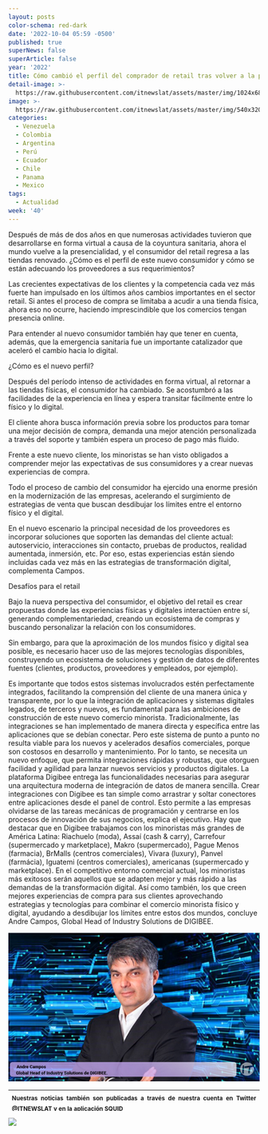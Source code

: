```yaml
---
layout: posts
color-schema: red-dark
date: '2022-10-04 05:59 -0500'
published: true
superNews: false
superArticle: false
year: '2022'
title: Cómo cambió el perfil del comprador de retail tras volver a la presencialidad
detail-image: >-
  https://raw.githubusercontent.com/itnewslat/assets/master/img/1024x680/Andre-Campos-g.jpg
image: >-
  https://raw.githubusercontent.com/itnewslat/assets/master/img/540x320/Andre-Campos-p.jpg
categories:
  - Venezuela
  - Colombia
  - Argentina
  - Perú
  - Ecuador
  - Chile
  - Panama
  - Mexico
tags:
  - Actualidad
week: '40'
---
```

Después de más de dos años en que numerosas actividades tuvieron que desarrollarse en forma virtual a causa de la coyuntura sanitaria, ahora el mundo vuelve a la presencialidad, y el consumidor del retail regresa a las tiendas renovado. ¿Cómo es el perfil de este nuevo consumidor y cómo se están adecuando los proveedores a sus requerimientos?
 
Las crecientes expectativas de los clientes y la competencia cada vez más fuerte han impulsado en los últimos años cambios importantes en el sector retail. Si antes el proceso de compra se limitaba a acudir a una tienda física, ahora eso no ocurre, haciendo imprescindible que los comercios tengan presencia online.
 
Para entender al nuevo consumidor también hay que tener en cuenta, además, que la emergencia sanitaria fue un importante catalizador que aceleró el cambio hacia lo digital.
 
¿Cómo es el nuevo perfil?
 
Después del período intenso de actividades en forma virtual, al retornar a las tiendas físicas, el consumidor ha cambiado. Se acostumbró a las facilidades de la experiencia en línea y espera transitar fácilmente entre lo físico y lo digital. 
 
El cliente ahora busca información previa sobre los productos para tomar una mejor decisión de compra, demanda una mejor atención personalizada a través del soporte y también espera un proceso de pago más fluido.
 
Frente a este nuevo cliente, los minoristas se han visto obligados a comprender mejor las expectativas de sus consumidores y a crear nuevas experiencias de compra. 
 
Todo el proceso de cambio del consumidor ha ejercido una enorme presión en la modernización de las empresas, acelerando el surgimiento de estrategias de venta que buscan desdibujar los límites entre el entorno físico y el digital.
 
En el nuevo escenario la principal necesidad de los proveedores es incorporar soluciones que soporten las demandas del cliente actual: autoservicio, interacciones sin contacto, pruebas de productos, realidad aumentada, inmersión, etc. Por eso, estas experiencias están siendo incluidas cada vez más en las estrategias de transformación digital, complementa Campos.
 
Desafíos para el retail
 
Bajo la nueva perspectiva del consumidor, el objetivo del retail es crear propuestas donde las experiencias físicas y digitales interactúen entre sí, generando complementariedad, creando un ecosistema de compras y buscando personalizar la relación con los consumidores.
 
Sin embargo, para que la aproximación de los mundos físico y digital sea posible, es necesario hacer uso de las mejores tecnologías disponibles, construyendo un ecosistema de soluciones y gestión de datos de diferentes fuentes (clientes, productos, proveedores y empleados, por ejemplo).
 
Es importante que todos estos sistemas involucrados estén perfectamente integrados, facilitando la comprensión del cliente de una manera única y transparente, por lo que la integración de aplicaciones y sistemas digitales legados, de terceros y nuevos, es fundamental para las ambiciones de construcción de este nuevo comercio minorista.
Tradicionalmente, las integraciones se han implementado de manera directa y específica entre las aplicaciones que se debían conectar. Pero este sistema de punto a punto no resulta viable para los nuevos y acelerados desafíos comerciales, porque son costosos en desarrollo y mantenimiento.
Por lo tanto, se necesita un nuevo enfoque, que permita integraciones rápidas y robustas, que otorguen facilidad y agilidad para lanzar nuevos servicios y productos digitales. La plataforma Digibee entrega las funcionalidades necesarias para asegurar una arquitectura moderna de integración de datos de manera sencilla.
Crear integraciones con Digibee es tan simple como arrastrar y soltar conectores entre aplicaciones desde el panel de control. Esto permite a las empresas olvidarse de las tareas mecánicas de programación y centrarse en los procesos de innovación de sus negocios, explica el ejecutivo.
Hay que destacar que en Digibee trabajamos con los minoristas más grandes de América Latina: Riachuelo (moda), Assaí (cash & carry), Carrefour (supermercado y marketplace), Makro (supermercado), Pague Menos (farmacia), BrMalls (centros comerciales), Vivara (luxury), Panvel (farmácia), Iguatemi (centros comerciales), americanas (supermercado y marketplace).
En el competitivo entorno comercial actual, los minoristas más exitosos serán aquellos que se adapten mejor y más rápido a las demandas de la transformación digital. Así como también, los que creen mejores experiencias de compra para sus clientes aprovechando estrategias y tecnologías para combinar el comercio minorista físico y digital, ayudando a desdibujar los límites entre estos dos mundos, concluye Andre Campos, Global Head of Industry Solutions de DIGIBEE.

![](https://raw.githubusercontent.com/itnewslat/assets/master/img/540x320/Andre-Campos-p.jpg)

<table style="height: 42px;" width="569">
<tbody>
<tr>
<td style="text-align: justify;"><sub><strong>Nuestras noticias también son publicadas a través de nuestra cuenta en Twitter <a href="https://twitter.com/itnewslat?lang=es">@ITNEWSLAT</a> y en la aplicación <a href="https://squidapp.co/en/">SQUID</a></strong></sub></td>
</tr>
</tbody>
</table>

<img src="https://tracker.metricool.com/c3po.jpg?hash=56f88a41e39ab42c063cc51676587a04"/>